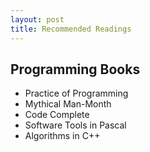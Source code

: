 ```yaml
---
layout: post
title: Recommended Readings
---
```

## Programming Books
* Practice of Programming
* Mythical Man-Month
* Code Complete
* Software Tools in Pascal
* Algorithms in C++
